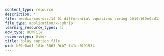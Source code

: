 ```yaml
---
content_type: resource
description: ''
file: /media/courses/18-03-differential-equations-spring-2010/b69e0ad1183e506396b7f41cc0491934_EWWw0jryj1A.vtt
file_type: application/x-subrip
learning_resource_types: []
ocw_type: OCWFile
resourcetype: Other
title: 3play caption file
uid: b69e0ad1-183e-5063-96b7-f41cc0491934
---
```

